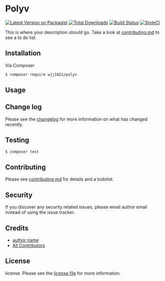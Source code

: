 # Polyv

[![Latest Version on Packagist][ico-version]][link-packagist]
[![Total Downloads][ico-downloads]][link-downloads]
[![Build Status][ico-travis]][link-travis]
[![StyleCI][ico-styleci]][link-styleci]

This is where your description should go. Take a look at [contributing.md](contributing.md) to see a to do list.

## Installation

Via Composer

``` bash
$ composer require wjj1021/polyv
```

## Usage

## Change log

Please see the [changelog](changelog.md) for more information on what has changed recently.

## Testing

``` bash
$ composer test
```

## Contributing

Please see [contributing.md](contributing.md) for details and a todolist.

## Security

If you discover any security related issues, please email author email instead of using the issue tracker.

## Credits

- [author name][link-author]
- [All Contributors][link-contributors]

## License

license. Please see the [license file](license.md) for more information.

[ico-version]: https://img.shields.io/packagist/v/wjj1021/polyv.svg?style=flat-square
[ico-downloads]: https://img.shields.io/packagist/dt/wjj1021/polyv.svg?style=flat-square
[ico-travis]: https://img.shields.io/travis/wjj1021/polyv/master.svg?style=flat-square
[ico-styleci]: https://styleci.io/repos/12345678/shield

[link-packagist]: https://packagist.org/packages/wjj1021/polyv
[link-downloads]: https://packagist.org/packages/wjj1021/polyv
[link-travis]: https://travis-ci.org/wjj1021/polyv
[link-styleci]: https://styleci.io/repos/12345678
[link-author]: https://github.com/wjj1021
[link-contributors]: ../../contributors
